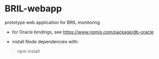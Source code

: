 # BRIL-webapp
prototype web application for BRIL monitoring

- for Oracle bindings, see https://www.npmjs.com/package/db-oracle

- install Node dependencies with:
> npm install
